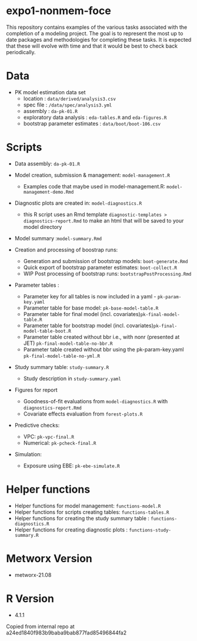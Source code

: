 # expo1-nonmem-foce

This repository contains examples of the various tasks associated with the
completion of a modeling project. The goal is to represent the most up to date
packages and methodologies for completing these tasks. It is expected that these
will evolve with time and that it would be best to check back periodically.

# Data

- PK model estimation data set 
  - location : `data/derived/analysis3.csv`
  - spec file : `/data/spec/analysis3.yml`
  - assembly : `da-pk-01.R`
  - exploratory data analysis : `eda-tables.R` and `eda-figures.R`
  - bootstrap parameter estimates : `data/boot/boot-106.csv`


# Scripts
- Data assembly: `da-pk-01.R`
- Model creation, submission & management: `model-management.R`
  - Examples code that maybe used in model-management.R: `model-management-demo.Rmd`
- Diagnostic plots are created in: `model-diagnostics.R`
  - this R script uses an Rmd template `diagnostic-templates > diagnostics-report.Rmd` 
  to make an html that will be saved to your model directory
- Model summary :`model-summary.Rmd`
- Creation and processing of boostrap runs: 
  - Generation and submission of bootstrap models: `boot-generate.Rmd`
  - Quick export of bootstrap parameter estimates: `boot-collect.R`
  - WIP Post processing of bootstrap runs: `bootstrapPostProcessing.Rmd`
- Parameter tables : 
  - Parameter key for all tables is now included in a yaml - `pk-param-key.yaml`
  - Parameter table for base model: `pk-base-model-table.R`
  - Parameter table for final model (incl. covariates)`pk-final-model-table.R`
  - Parameter table for bootstrap model (incl. covariates)`pk-final-model-table-boot.R`
  - Parameter table created without bbr i.e., with nonr (presented at JET) `pk-final-model-table-no-bbr.R`
  - Parameter table created without bbr using the pk-param-key.yaml `pk-final-model-table-no-yml.R`

- Study summary table: `study-summary.R`
  - Study description in `study-summary.yaml`
- Figures for report 
  - Goodness-of-fit evaluations from `model-diagnostics.R` with `diagnostics-report.Rmd`
  - Covariate effects evaluation from `forest-plots.R`
- Predictive checks:
  - VPC: `pk-vpc-final.R`
  - Numerical: `pk-pcheck-final.R`
- Simulation:
  - Exposure using EBE: `pk-ebe-simulate.R`


# Helper functions
- Helper functions for model management: `functions-model.R`
- Helper functions for scripts creating tables: `functions-tables.R`
- Helper functions for creating the study summary table : `functions-diagnostics.R`
- Helper functions for creating diagnostic plots : `functions-study-summary.R`

# Metworx Version
- metworx-21.08

# R Version
- 4.1.1



Copied from internal repo at a24ed1840f983b9baba9bab877fad85496844fa2

